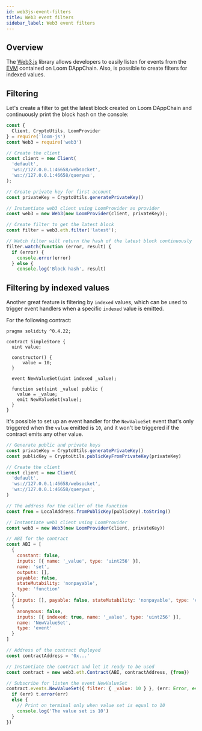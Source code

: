 ```yaml
---
id: web3js-event-filters
title: Web3 event filters
sidebar_label: Web3 event filters
---
```


## Overview

The [Web3.js](https://github.com/ethereum/web3.js) library allows developers to easily listen for events from the [EVM](evm.html) contained on Loom DAppChain. Also, is possible to create filters for indexed values.

## Filtering

Let's create a filter to get the latest block created on Loom DAppChain and continuously print the block hash on the console:

```js
const {
  Client, CryptoUtils, LoomProvider
} = require('loom-js')
const Web3 = require('web3')

// Create the client
const client = new Client(
  'default',
  'ws://127.0.0.1:46658/websocket',
  'ws://127.0.0.1:46658/queryws',
);

// Create private key for first account
const privateKey = CryptoUtils.generatePrivateKey()

// Instantiate web3 client using LoomProvider as provider
const web3 = new Web3(new LoomProvider(client, privateKey));

// Create filter to get the latest block
const filter = web3.eth.filter('latest');

// Watch filter will return the hash of the latest block continuously
filter.watch(function (error, result) {
  if (error) {
    console.error(error)
  } else {
    console.log('Block hash', result)
```

## Filtering by indexed values

Another great feature is filtering by `indexed` values, which can be used to trigger event handlers when a specific `indexed` value is emitted.

For the following contract:

```solidity
pragma solidity ^0.4.22;

contract SimpleStore {
  uint value;

  constructor() {
      value = 10;
  }

  event NewValueSet(uint indexed _value);

  function set(uint _value) public {
    value = _value;
    emit NewValueSet(value);
  }
}
```

It's possible to set up an event handler for the `NewValueSet` event that's only triggered when the `value` emitted is `10`, and it won't be triggered if the contract emits any other value.


```js
// Generate public and private keys
const privateKey = CryptoUtils.generatePrivateKey()
const publicKey = CryptoUtils.publicKeyFromPrivateKey(privateKey)

// Create the client
const client = new Client(
  'default',
  'ws://127.0.0.1:46658/websocket',
  'ws://127.0.0.1:46658/queryws',
)

// The address for the caller of the function
const from = LocalAddress.fromPublicKey(publicKey).toString()

// Instantiate web3 client using LoomProvider
const web3 = new Web3(new LoomProvider(client, privateKey))

// ABI for the contract
const ABI = [
  {
    constant: false,
    inputs: [{ name: '_value', type: 'uint256' }],
    name: 'set',
    outputs: [],
    payable: false,
    stateMutability: 'nonpayable',
    type: 'function'
  },
  { inputs: [], payable: false, stateMutability: 'nonpayable', type: 'constructor' },
  {
    anonymous: false,
    inputs: [{ indexed: true, name: '_value', type: 'uint256' }],
    name: 'NewValueSet',
    type: 'event'
  }
]

// Address of the contract deployed
const contractAddress = '0x...'

// Instantiate the contract and let it ready to be used
const contract = new web3.eth.Contract(ABI, contractAddress, {from})

// Subscribe for listen the event NewValueSet
contract.events.NewValueSet({ filter: { _value: 10 } }, (err: Error, event: any) => {
  if (err) t.error(err)
  else {
    // Print on terminal only when value set is equal to 10
    console.log('The value set is 10')
  }
})
```